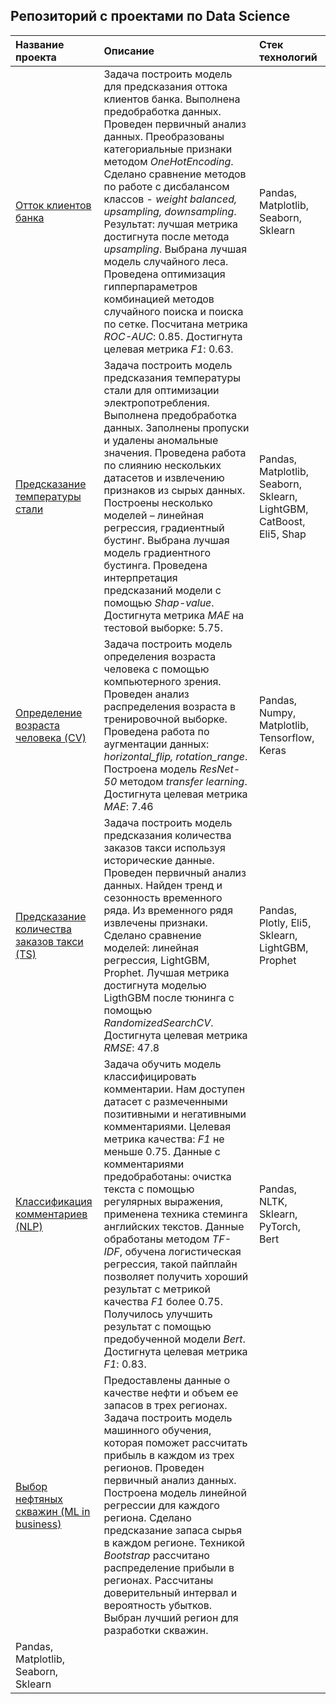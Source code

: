 ## Репозиторий с проектами по Data Science


| Название проекта | Описание | Стек технологий | 
| :---------------------- | :---------------------- | :---------------------- |
| [Отток клиентов банка](bank_churn) | Задача построить модель для предсказания оттока клиентов банка. Выполнена предобработка данных. Проведен первичный анализ данных. Преобразованы категориальные признаки методом *OneHotEncoding*. Сделано сравнение методов по работе с дисбалансом классов - *weight balanced, upsampling, downsampling*.  Результат: лучшая метрика достигнута после метода *upsampling*. Выбрана лучшая модель случайного леса. Проведена оптимизация гипперпараметров комбинацией методов случайного поиска и поиска по сетке. Посчитана метрика *ROC-AUC*: 0.85. Достигнута целевая метрика *F1*: 0.63. |  Pandas, Matplotlib, Seaborn, Sklearn |
| [Предсказание температуры стали](steel_temperature) | Задача построить модель предсказания температуры стали для оптимизации электропотребления. Выполнена предобработка данных. Заполнены пропуски и удалены аномальные значения. Проведена работа по слиянию нескольких датасетов и извлечению признаков из сырых данных. Построены несколько моделей – линейная регрессия, градиентный бустинг. Выбрана лучшая модель градиентного бустинга. Проведена интерпретация предсказаний модели с помощью *Shap-value*. Достигнута метрика *MAE* на тестовой выборке: 5.75. |  Pandas, Matplotlib, Seaborn, Sklearn, LightGBM, CatBoost, Eli5, Shap |
| [Определение возраста человека (CV)](face_age_define) | Задача построить модель определения возраста человека с помощью компьютерного зрения. Проведен анализ распределения возраста в тренировочной выборке. Проведена работа по аугментации данных: *horizontal_flip, rotation_range*. Построена модель *ResNet-50* методом *transfer learning*. Достигнута целевая метрика *MAE*: 7.46  |  Pandas, Numpy, Matplotlib, Tensorflow, Keras |
| [Предсказание количества заказов такси (TS)](taxi_timeseries) | Задача построить модель предсказания количества заказов такси используя исторические данные. Проведен первичный анализ данных. Найден тренд и сезонность временного ряда. Из временного рядя извлечены признаки. Сделано сравнение моделей: линейная регрессия, LightGBM, Prophet. Лучшая метрика достигнута моделью LigthGBM после тюнинга с помощью *RandomizedSearchCV*. Достигнута целевая метрика *RMSE*: 47.8  |  Pandas, Plotly, Eli5, Sklearn, LightGBM, Prophet |
| [Классификация комментариев (NLP)](toxic_comments) | Задача обучить модель классифицировать комментарии. Нам доступен датасет с размеченными позитивными и негативными комментариями. Целевая метрика качества: *F1* не меньше 0.75. Данные с комментариями предобработаны: очистка текста с помощью регулярных выражения, применена техника стеминга английских текстов. Данные обработаны методом *TF-IDF*, обучена логистическая регрессия, такой пайплайн позволяет получить хороший результат c метрикой качества *F1* более 0.75.  Получилось улучшить результат с помощью предобученной модели *Bert*. Достигнута целевая метрика *F1*: 0.83.  |  Pandas, NLTK, Sklearn, PyTorch, Bert |
| [Выбор нефтяных скважин (ML in business)](select_oilwells) | Предоставлены данные о качестве нефти и объем ее запасов в трех регионах. Задача построить модель машинного обучения, которая поможет рассчитать прибыль в каждом из трех регионов. Проведен первичный анализ данных. Построена модель линейной регрессии для каждого региона. Сделано предсказание запаса сырья в каждом регионе. Техникой *Bootstrap* рассчитано распределение прибыли в регионах. Рассчитаны доверительный интервал и вероятность убытков. Выбран лучший регион для разработки скважин.
 |  Pandas, Matplotlib, Seaborn, Sklearn |


